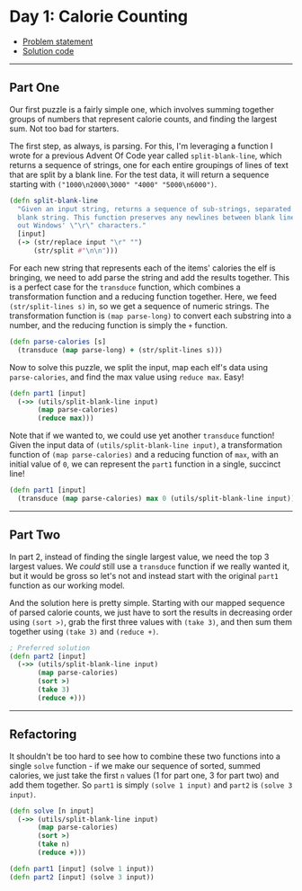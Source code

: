 # Day 1: Calorie Counting

* [Problem statement](https://adventofcode.com/2022/day/1)
* [Solution code](https://github.com/abyala/advent-2022-clojure/blob/master/src/advent_2022_clojure/day01.clj)

---

## Part One

Our first puzzle is a fairly simple one, which involves summing together groups of numbers that represent calorie
counts, and finding the largest sum.  Not too bad for starters.

The first step, as always, is parsing. For this, I'm leveraging a function I wrote for a previous Advent Of Code year
called `split-blank-line`, which returns a sequence of strings, one for each entire groupings of lines of text that are
split by a blank line. For the test data, it will return a sequence starting with
`("1000\n2000\3000" "4000" "5000\n6000")`.

```clojure
(defn split-blank-line
  "Given an input string, returns a sequence of sub-strings, separated by a completely
  blank string. This function preserves any newlines between blank lines, and it filters
  out Windows' \"\r\" characters."
  [input]
  (-> (str/replace input "\r" "")
      (str/split #"\n\n")))
```

For each new string that represents each of the items' calories the elf is bringing, we need to add parse the string
and add the results together. This is a perfect case for the `transduce` function, which combines a transformation
function and a reducing function together. Here, we feed `(str/split-lines s)` in, so we get a sequence of numeric
strings. The transformation function is `(map parse-long)` to convert each substring into a number, and the reducing
function is simply the `+` function.

```clojure
(defn parse-calories [s]
  (transduce (map parse-long) + (str/split-lines s)))
```

Now to solve this puzzle, we split the input, map each elf's data using `parse-calories`, and find the max value
using `reduce max`. Easy!

```clojure
(defn part1 [input]
  (->> (utils/split-blank-line input)
       (map parse-calories)
       (reduce max)))
```

Note that if we wanted to, we could use yet another `transduce` function! Given the input data of
`(utils/split-blank-line input)`, a transformation function of `(map parse-calories)` and a reducing function
of `max`, with an initial value of `0`, we can represent the `part1` function in a single, succinct line!

```clojure
(defn part1 [input]
  (transduce (map parse-calories) max 0 (utils/split-blank-line input)))
```

---

## Part Two

In part 2, instead of finding the single largest value, we need the top 3 largest values.  We _could_ still use a
`transduce` function if we really wanted it, but it would be gross so let's not and instead start with the original
`part1` function as our working model.

And the solution here is pretty simple. Starting with our mapped sequence of parsed calorie counts, we just have 
to sort the results in decreasing order using `(sort >)`, grab the first three values with `(take 3)`, and then 
sum them together using `(take 3)` and `(reduce +)`.

```clojure
; Preferred solution
(defn part2 [input]
  (->> (utils/split-blank-line input)
       (map parse-calories)
       (sort >)
       (take 3)
       (reduce +)))
```

---

## Refactoring

It shouldn't be too hard to see how to combine these two functions into a single `solve` function - if we make our
sequence of sorted, summed calories, we just take the first `n` values (1 for part one, 3 for part two) and add them
together. So `part1` is simply `(solve 1 input)` and `part2` is `(solve 3 input)`.

```clojure
(defn solve [n input]
  (->> (utils/split-blank-line input)
       (map parse-calories)
       (sort >)
       (take n)
       (reduce +)))

(defn part1 [input] (solve 1 input))
(defn part2 [input] (solve 3 input))
```